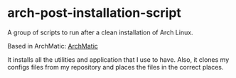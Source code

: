 # arch-post-installation-script
A group of scripts to run after a clean installation of Arch Linux.

Based in ArchMatic:
[ArchMatic](https://github.com/rickellis/ArchMatic)

It installs all the utilities and application that I use to have. Also, it clones my configs files from my
repository and places the files in the correct places.
